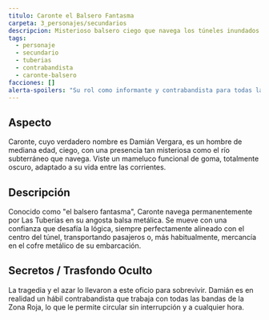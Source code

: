 ```yaml
---
titulo: Caronte el Balsero Fantasma
carpeta: 3_personajes/secundarios
descripcion: Misterioso balsero ciego que navega los túneles inundados de Las Tuberías, transportando pasajeros y mercancía de contrabando.
tags:
  - personaje
  - secundario
  - tuberias
  - contrabandista
  - caronte-balsero
facciones: []
alerta-spoilers: "Su rol como informante y contrabandista para todas las bandas es un secreto bien guardado."
---
```


## Aspecto

Caronte, cuyo verdadero nombre es Damián Vergara, es un hombre de mediana edad, ciego, con una presencia tan misteriosa como el río subterráneo que navega. Viste un mameluco funcional de goma, totalmente oscuro, adaptado a su vida entre las corrientes.

## Descripción

Conocido como "el balsero fantasma", Caronte navega permanentemente por Las Tuberías en su angosta balsa metálica. Se mueve con una confianza que desafía la lógica, siempre perfectamente alineado con el centro del túnel, transportando pasajeros o, más habitualmente, mercancía en el cofre metálico de su embarcación.

## Secretos / Trasfondo Oculto

La tragedia y el azar lo llevaron a este oficio para sobrevivir. Damián es en realidad un hábil contrabandista que trabaja con todas las bandas de la Zona Roja, lo que le permite circular sin interrupción y a cualquier hora.

